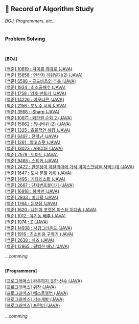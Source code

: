 
## 📒 Record of Algorithm Study

_BOJ, Programmers, etc..._
<br><br>

### Problem Solving
<br>

__[BOJ]__

<a href="https://velog.io/@yanghl98/%EB%B0%B1%EC%A4%80-10819-%EC%B0%A8%EC%9D%B4%EB%A5%BC-%EC%B5%9C%EB%8C%80%EB%A1%9C">[백준] 10819 : 차이를 최대로 (JAVA)</a><br>
<a href="https://velog.io/@yanghl98/%EB%B0%B1%EC%A4%80-15658-%EC%97%B0%EC%82%B0%EC%9E%90-%EB%81%BC%EC%9B%8C%EB%84%A3%EA%B8%B02">[백준] 15658 : 연산자 끼워넣기(2) (JAVA)</a><br>
<a href="https://velog.io/@yanghl98/%EB%B0%B1%EC%A4%80-6588-%EA%B3%A8%EB%93%9C%EB%B0%94%ED%9D%90%EC%9D%98-%EC%B6%94%EC%B8%A1">[백준] 6588 - 골드바흐의 추측 (JAVA)</a><br>
<a href="https://velog.io/@yanghl98/%EB%B0%B1%EC%A4%80-1934-%EC%B5%9C%EC%86%8C%EA%B3%B5%EB%B0%B0%EC%88%98-JAVA">[백준] 1934 : 최소공배수 (JAVA)</a><br>
<a href="https://velog.io/@yanghl98/%EB%B0%B1%EC%A4%80-1759-%EC%95%94%ED%98%B8-%EB%A7%8C%EB%93%A4%EA%B8%B0-JAVA">[백준] 1759 : 암호 만들기 (JAVA)</a><br>
<a href="https://velog.io/@yanghl98/%EB%B0%B1%EC%A4%80-14226-%EC%9D%B4%EB%AA%A8%ED%8B%B0%EC%BD%98-JAVA">[백준] 14226 : 이모티콘 (JAVA)</a><br>
<a href="https://velog.io/@yanghl98/%EB%B0%B1%EC%A4%80-2156-%ED%8F%AC%EB%8F%84%EC%A3%BC-%EC%8B%9C%EC%8B%9D">[백준] 2156 : 포도주 시식 (JAVA)</a><br>
<a href="https://velog.io/@yanghl98/%EB%B0%B1%EC%A4%80-3568-iSharp-JAVA">[백준] 3568 : iSharp (JAVA)</a><br>
<a href="https://velog.io/@yanghl98/%EB%B0%B1%EC%A4%80-10971-%EC%99%B8%ED%8C%90%EC%9B%90-%EC%88%9C%ED%9A%8C-2-JAVA">[백준] 10971 : 외판원 순회 2 (JAVA)</a><br>
<a href="https://velog.io/@yanghl98/%EB%B0%B1%EC%A4%80-15662-%ED%86%B1%EB%8B%88%EB%B0%94%ED%80%B4-2-JAVA">[백준] 15662 : 톱니바퀴 (2) (JAVA)</a><br>
<a href="https://velog.io/@yanghl98/%EB%B0%B1%EC%A4%80-1325-%ED%9A%A8%EC%9C%A8%EC%A0%81%EC%9D%B8-%ED%95%B4%ED%82%B9-JAVA">[백준] 1325 : 효율적인 해킹 (JAVA)</a><br>
<a href="https://velog.io/@yanghl98/%EB%B0%B1%EC%A4%80-6497-%EC%A0%84%EB%A0%A5%EB%82%9C-JAVA">[백준] 6497 : 전력난 (JAVA)</a><br>
<a href="https://velog.io/@yanghl98/%EB%B0%B1%EC%A4%80-1261-%EC%95%8C%EA%B3%A0%EC%8A%A4%ED%8C%9F-JAVA">[백준] 1261 : 알고스팟 (JAVA)</a><br>
<a href="https://velog.io/@yanghl98/%EB%B0%B1%EC%A4%80-13023-ABCDE-JAVA">[백준] 13023 : ABCDE (JAVA)</a><br>
<a href="https://velog.io/@yanghl98/%EB%B0%B1%EC%A4%80-7576-%ED%86%A0%EB%A7%88%ED%86%A0-JAVA">[백준] 7576 : 토마토 (JAVA)</a><br>
<a href="https://velog.io/@yanghl98/%EB%B0%B1%EC%A4%80-9465-%EC%8A%A4%ED%8B%B0%EC%BB%A4-JAVA">[백준] 9465 : 스티커 (JAVA)</a><br>
<a href="https://velog.io/@yanghl98/%EB%B0%B1%EC%A4%80-2422-%ED%95%9C%EC%9C%A4%EC%A0%95%EC%9D%B4-%EC%9D%B4%ED%83%88%EB%A6%AC%EC%95%84%EC%97%90-%EA%B0%80%EC%84%9C-%EC%95%84%EC%9D%B4%EC%8A%A4%ED%81%AC%EB%A6%BC%EC%9D%84-%EC%82%AC%EB%A8%B9%EB%8A%94%EB%8D%B0-JAVA">[백준] 2422 : 한윤정이 이탈리아에 가서 아이스크림을 사먹는데 (JAVA)</a><br>
<a href="https://velog.io/@yanghl98/%EB%B0%B1%EC%A4%80-1647-%EB%8F%84%EC%8B%9C-%EB%B6%84%ED%95%A0-%EA%B3%84%ED%9A%8D-JAVA%EC%9E%90%EB%B0%94">[백준] 1647 : 도시 분할 계획 (JAVA)</a><br>
<a href="https://velog.io/@yanghl98/%EB%B0%B1%EC%A4%80-1495-%EA%B8%B0%ED%83%80%EB%A6%AC%EC%8A%A4%ED%8A%B8-JAVA%EC%9E%90%EB%B0%94">[백준] 1495 : 기타리스트 (JAVA)</a><br>
<a href="https://velog.io/@yanghl98/%EB%B0%B1%EC%A4%80-2667-%EB%8B%A8%EC%A7%80%EB%B2%88%ED%98%B8%EB%B6%99%EC%9D%B4%EA%B8%B0-JAVA%EC%9E%90%EB%B0%94">[백준] 2667 : 단지번호붙이기 (JAVA)</a><br>
<a href="https://velog.io/@yanghl98/%EB%B0%B1%EC%A4%80-16918-%EB%B4%84%EB%B2%84%EB%A7%A8-JAVA%EC%9E%90%EB%B0%94">[백준] 16918 : 봄버맨 (JAVA)</a><br>
<a href="https://velog.io/@yanghl98/%EB%B0%B1%EC%A4%80-2933-%EB%AF%B8%EB%84%A4%EB%9E%84-JAVA%EC%9E%90%EB%B0%94">[백준] 2933 : 미네랄 (JAVA)</a><br>
<a href="https://velog.io/@yanghl98/%EB%B0%B1%EC%A4%80-1764-%EB%93%A3%EB%B3%B4%EC%9E%A1-JAVA%EC%9E%90%EB%B0%94">[백준] 1764 : 듣보잡 (JAVA)</a><br>
<a href="https://velog.io/@yanghl98/%EB%B0%B1%EC%A4%80-1620-%EB%82%98%EB%8A%94%EC%95%BC-%ED%8F%AC%EC%BC%93%EB%AA%AC-%EB%A7%88%EC%8A%A4%ED%84%B0-%EC%9D%B4%EB%8B%A4%EC%86%9C-JAVA%EC%9E%90%EB%B0%94">[백준] 1620 : 나는야 포켓몬 마스터 이다솜 (JAVA)</a><br>
<a href="https://velog.io/@yanghl98/%EB%B0%B1%EC%A4%80-1012-%EC%9C%A0%EA%B8%B0%EB%86%8D-%EB%B0%B0%EC%B6%94-JAVA%EC%9E%90%EB%B0%94">[백준] 1012 : 유기농 배추 (JAVA)</a><br>
<a href="https://velog.io/@yanghl98/%EB%B0%B1%EC%A4%80-1074-Z-JAVA%EC%9E%90%EB%B0%94">[백준] 1074 : Z (JAVA)</a><br>
<a href="https://velog.io/@yanghl98/%EB%B0%B1%EC%A4%80-14938-%EC%84%9C%EA%B0%95%EA%B7%B8%EB%9D%BC%EC%9A%B4%EB%93%9C-JAVA%EC%9E%90%EB%B0%94">[백준] 14938 : 서강그라운드 (JAVA)</a><br>
<a href="https://velog.io/@yanghl98/%EB%B0%B1%EC%A4%80-1916-%EC%B5%9C%EC%86%8C%EB%B9%84%EC%9A%A9-%EA%B5%AC%ED%95%98%EA%B8%B0-JAVA%EC%9E%90%EB%B0%94">[백준] 1916 : 최소비용 구하기 (JAVA)</a><br>
<a href="https://velog.io/@yanghl98/%EB%B0%B1%EC%A4%80-2638-%EC%B9%98%EC%A6%88-JAVA%EC%9E%90%EB%B0%94">[백준] 2638 : 치즈 (JAVA)</a><br>
<a href="https://velog.io/@yanghl98/%EB%B0%B1%EC%A4%80-12865-%ED%8F%89%EB%B2%94%ED%95%9C-%EB%B0%B0%EB%82%AD-JAVA%EC%9E%90%EB%B0%94">[백준] 12865 : 평범한 배낭 (JAVA)</a><br>

..._comming_
<br><br>


__[Programmers]__
<br>

<a href="https://velog.io/@yanghl98/%ED%94%84%EB%A1%9C%EA%B7%B8%EB%9E%98%EB%A8%B8%EC%8A%A4-%EC%99%84%EC%A3%BC%ED%95%98%EC%A7%80-%EB%AA%BB%ED%95%9C-%EC%84%A0%EC%88%98-JAVA%EC%9E%90%EB%B0%94">[프로그래머스] 완주하지 못한 선수 (JAVA)</a><br>
<a href="https://velog.io/@yanghl98/%ED%94%84%EB%A1%9C%EA%B7%B8%EB%9E%98%EB%A8%B8%EC%8A%A4-%EC%9C%84%EC%9E%A5-JAVA%EC%9E%90%EB%B0%94">[프로그래머스] 위장 (JAVA)</a><br>
<a href="https://velog.io/@yanghl98/%ED%94%84%EB%A1%9C%EA%B7%B8%EB%9E%98%EB%A8%B8%EC%8A%A4-%EB%B2%A0%EC%8A%A4%ED%8A%B8%EC%95%A8%EB%B2%94-JAVA%EC%9E%90%EB%B0%94">[프로그래머스] 베스트앨범 (JAVA)</a><br>
<a href="https://velog.io/@yanghl98/%ED%94%84%EB%A1%9C%EA%B7%B8%EB%9E%98%EB%A8%B8%EC%8A%A4-%EA%B8%B0%EB%8A%A5%EA%B0%9C%EB%B0%9C-JAVA%EC%9E%90%EB%B0%94">[프로그래머스] 기능개발 (JAVA)</a><br>
<a href="https://velog.io/@yanghl98/%ED%94%84%EB%A1%9C%EA%B7%B8%EB%9E%98%EB%A8%B8%EC%8A%A4-%ED%94%84%EB%A6%B0%ED%84%B0-JAVA%EC%9E%90%EB%B0%94">[프로그래머스] 프린터 (JAVA)</a><br><br>
..._comming_
